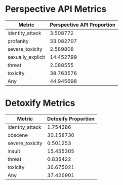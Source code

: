 # Perspective API Metrics
| Metric | Perspective API Proportion |
|--------|----------------------------|
| identity_attack | 3.508772 |
| profanity | 33.082707 |
| severe_toxicity | 2.589808 |
| sexually_explicit | 14.452799 |
| threat | 2.088555 |
| toxicity | 38.763576 |
| Any | 44.945698 |

# Detoxify Metrics
| Metric | Detoxify Proportion |
|--------|---------------------|
| identity_attack | 1.754386 |
| obscene | 30.158730 |
| severe_toxicity | 0.501253 |
| insult | 15.455305 |
| threat | 0.835422 |
| toxicity | 36.675021 |
| Any | 37.426901 |
